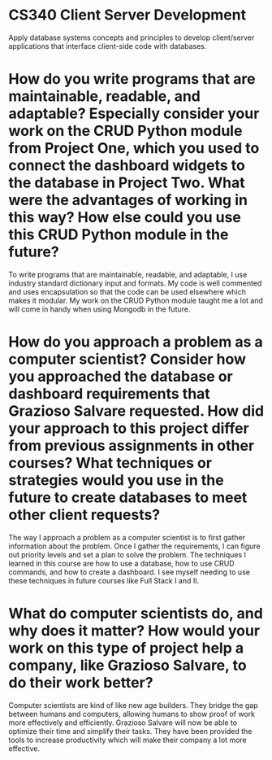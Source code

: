 # CS340 Client Server Development
Apply database systems concepts and principles to develop client/server applications that interface client-side code with databases. 

# How do you write programs that are maintainable, readable, and adaptable? Especially consider your work on the CRUD Python module from Project One, which you used to connect the dashboard widgets to the database in Project Two. What were the advantages of working in this way? How else could you use this CRUD Python module in the future?
To write programs that are maintainable, readable, and adaptable, I use industry standard dictionary input and formats. My code is well commented and uses encapsulation so that the code can be used elsewhere which makes it modular. My work on the CRUD Python module taught me a lot and will come in handy when using Mongodb in the future.

# How do you approach a problem as a computer scientist? Consider how you approached the database or dashboard requirements that Grazioso Salvare requested. How did your approach to this project differ from previous assignments in other courses? What techniques or strategies would you use in the future to create databases to meet other client requests?
The way I approach a problem as a computer scientist is to first gather information about the problem. Once I gather the requirements, I can figure out priority levels and set a plan to solve the problem. The techniques I learned in this course are how to use a database, how to use CRUD commands, and how to create a dashboard. I see myself needing to use these techniques in future courses like Full Stack I and II.

# What do computer scientists do, and why does it matter? How would your work on this type of project help a company, like Grazioso Salvare, to do their work better?
Computer scientists are kind of like new age builders. They bridge the gap between humans and computers, allowing humans to show proof of work more effectively and efficiently. Grazioso Salvare will now be able to optimize their time and simplify their tasks. They have been provided the tools to increase productivity which will make their company a lot more effective.
